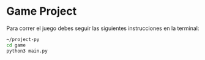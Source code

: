 # Game Project

Para correr el juego debes seguir las siguientes instrucciones en la terminal:
```sh
~/project-py
cd game
python3 main.py
```

